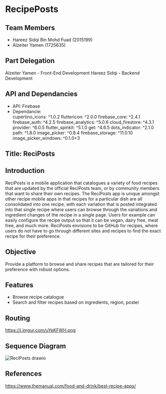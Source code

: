 # RecipePosts
## Team Members
- Hareez Sidqi Bin Mohd Fuad (2015199)
- Alzeiter Yamen (1725635)
## Part Delegation
Alzeiter Yamen - Front-End Development
Hareez Sidqi - Backend Development
## API and Dependancies
- API: Firebase
- Dependancie:   
  cupertino_icons: ^1.0.2
  fluttericon: ^2.0.0
  firebase_core: ^2.4.1
  firebase_auth: ^4.2.5
  firebase_analytics: ^5.0.6
  cloud_firestore: ^4.3.1
  provider: ^6.0.5
  flutter_spinkit: ^5.1.0
  get: ^4.6.5
  dots_indicator: ^2.1.0
  path: ^1.8.0
  image_picker: ^0.8.4
  firebase_storage: ^11.0.10
  image_picker_windows: ^0.1.0+3
## Title: ReciPosts
## Introduction
ReciPosts is a mobile application that catalogues a variety of food recipes that are updated by the official ReciPosts team, or by community members that want to share their own recipes. The ReciPosts app is unique amongst other recipe mobile apps in that recipes for a particular dish are all consolidated into one recipe, with each variation that is posted integrated into that single recipe where users can browse through the variations and ingredient changes of the recipe in a single page. Users for example can easily configure the recipe output so that it can be vegan, dairy free, meat free, and much more.
ReciPosts envisions to be GitHub for recipes, where users do not have to go through different sites and recipes to find the exact recipe for their preference.
## Objective
Provide a platform to browse and share recipes that are tailored for their preference with robust options.
## Features
- Browse recipe catalogue 
- Search and filter recipes based on ingredients, region, poster
## Routing 
https://i.imgur.com/uYeKFWH.png
## Sequence Diagram
![ReciPosts drawio](https://user-images.githubusercontent.com/48901690/216516705-e63beac8-60d1-4ccc-994e-fc32c28f2d5c.png)
## References
https://www.themanual.com/food-and-drink/best-recipe-apps/

